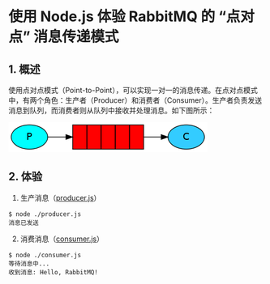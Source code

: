 # 使用 Node.js 体验 RabbitMQ 的 “点对点” 消息传递模式

## 1. 概述

使用点对点模式（Point-to-Point），可以实现一对一的消息传递。在点对点模式中，有两个角色：生产者（Producer）和消费者（Consumer）。生产者负责发送消息到队列，而消费者则从队列中接收并处理消息。如下图所示：

![点对点模式.png](./point-to-point.png)

## 2. 体验

1. 生产消息（[producer.js](producer.js)）

```shell
$ node ./producer.js
消息已发送
```

2. 消费消息（[consumer.js](consumer.js)）

```shell
$ node ./consumer.js
等待消息中...
收到消息: Hello, RabbitMQ!
```
